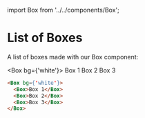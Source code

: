 import Box from '../../components/Box';

# List of Boxes

A list of boxes made with our Box component:

<Box bg={'white'}>
  <Box>Box 1</Box>
  <Box>Box 2</Box>
  <Box>Box 3</Box>
</Box>


```html
<Box bg={'white'}>
  <Box>Box 1</Box>
  <Box>Box 2</Box>
  <Box>Box 3</Box>
</Box>
```

